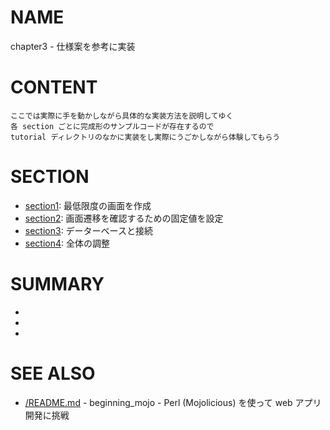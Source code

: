 # NAME

chapter3 - 仕様案を参考に実装

# CONTENT

```
ここでは実際に手を動かしながら具体的な実装方法を説明してゆく
各 section ごとに完成形のサンプルコードが存在するので
tutorial ディレクトリのなかに実装をし実際にうごかしながら体験してもらう
```

# SECTION

- [section1](/chapter3/section1/): 最低限度の画面を作成
- [section2](/chapter3/section2/): 画面遷移を確認するための固定値を設定
- [section3](/chapter3/section3/): データーベースと接続
- [section4](/chapter3/section4/): 全体の調整

# SUMMARY

-
-
-

# SEE ALSO

- [/README.md](/README.md) - beginning_mojo - Perl (Mojolicious) を使って web アプリ開発に挑戦
